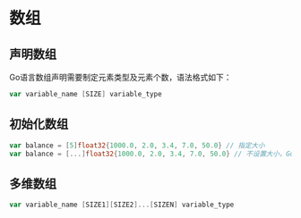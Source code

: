 # 数组

## 声明数组

Go语言数组声明需要制定元素类型及元素个数，语法格式如下：

```go
var variable_name [SIZE] variable_type
```



## 初始化数组

```go
var balance = [5]float32{1000.0, 2.0, 3.4, 7.0, 50.0} // 指定大小
var balance = [...]float32{1000.0, 2.0, 3.4, 7.0, 50.0} // 不设置大小，Go语言户根据元素的个数来设置数组的大小

```



## 多维数组

```go
var variable_name [SIZE1][SIZE2]...[SIZEN] variable_type
```

